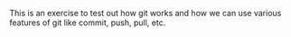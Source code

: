 This is an exercise to test out how git works and how we can use various features of git like commit, push, pull, etc.